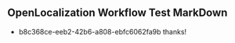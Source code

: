 ## OpenLocalization Workflow Test MarkDown
* b8c368ce-eeb2-42b6-a808-ebfc6062fa9b thanks!

<!--HONumber=Jul16_HO4-->


